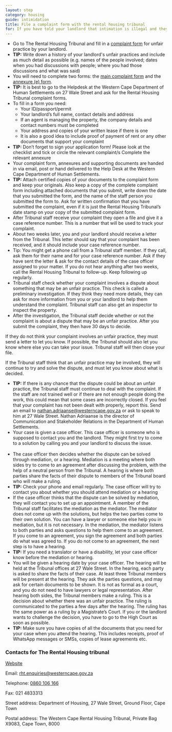 ```yaml
---
layout: step
category: housing
guide: intimidation
title: File a complaint form with the rental housing tribunal
for: If you have told your landlord that intimation is illegal and they continue to do so try this next step
---
```

- Go to The Rental Housing Tribunal and fill in a <a href="https://www.westerncape.gov.za/assets/departments/human-settlements/docs/rental-tribunal/hs-rentalhousingtribunal-main-complaint-form-2017.pdf">complaint form</a> for unfair practice by your landlord.
- **TIP:** Write down a history of your landlord's unfair practices and include as much detail as possible (e.g. names of the people involved; dates when you had discussions with people; where you had those discussions and what was said)
- You will need to complete two forms: the <a href="https://www.westerncape.gov.za/assets/departments/human-settlements/docs/rental-tribunal/hs-rentalhousingtribunal-main-complaint-form-2017.pdf">main complaint form</a> and the <a href="https://www.westerncape.gov.za/assets/departments/human-settlements/docs/rental-tribunal/hs-rentalhousingtribunal-fe-failure-to-provide-municipal-services-2017.pdf">annexure (e) form</a>.
- **TIP:** It is best to go to the Helpdesk at the Western Cape Department of Human Settlements on 27 Wale Street and ask for the Rental Housing Tribunal complaint forms.
- To fill in a form you need:
  - Your ID/passport/permit
  - Your landlord’s full name, contact details and address
  - If an agent is managing the property, the company details and contact numbers must be completed
  - Your address and copies of your written lease if there is one
  - It is also a good idea to include proof of payment of rent or any other documents that support your complaint
- **TIP:** Don’t forget to sign your application form! Please look at the checklist and tick or circle the relevant complaint/s Complete the relevant annexure
- Your complaint form, annexures and supporting documents are handed in via email, post or hand delivered to the Help Desk at the Western Cape Department of Human Settlements.
- **TIP:** Attach certified copies of your documents to the complaint form and keep your originals. Also keep a copy of the complete complaint form including attached documents that you submit, write down the date that you submitted the form, and the name of the staff person you submitted the form to. Ask for written confirmation that you have submitted the complaint, even if it is just the Rental Housing Tribunal’s date stamp on your copy of the submitted complaint form.
- After Tribunal staff receive your complaint they open a file and give it a case reference number. This is a number that will be used to track your complaint.
- About two weeks later, you and your landlord should receive a letter from the Tribunal. This letter should say that your complaint has been received, and it should include your case reference number.
- Tip: You might get a phone call from a Tribunal staff member. If they call, ask them for their name and for your case reference number. Ask if they have sent the letter & ask for the contact details of the case officer assigned to your matter.  If you do not hear anything after two weeks, call the Rental Housing Tribunal to follow-up. Keep following up regularly.
- Tribunal staff check whether your complaint involves a dispute about something that may be an unfair practice. This check is called a preliminary investigation. If they think they need more details, they can ask for more information from you or your landlord to help them understand the complaint. Tribunal staff can also get an inspector to inspect the property.
- After the investigation, the Tribunal staff decide whether or not the complaint is about a dispute that may be an unfair practice. After you submit the complaint, they then have 30 days to decide.

If they do not think your complaint involves an unfair practice, they must send a letter to let you know. If possible, the Tribunal should also let you know where else you can take your issue. Tribunal staff will then close your file.

If the Tribunal staff think that an unfair practice may be involved, they will continue to try and solve the dispute, and must let you know about what is decided.

- **TIP:** If there is any chance that the dispute could be about an unfair practice, the Tribunal staff must continue to deal with the complaint. If the staff are not trained well or if there are not enough people doing the work, this could mean that some cases are incorrectly closed.  If you feel that your complaint has not been dealt with properly, report this. Send an email to <a href="mailto:nathan.adriaanse@westerncape.gov.za">nathan.adriaanse@westerncape.gov.za</a> or ask to speak to him at 27 Wale Street.  Nathan Adriaanse is the director of Communication and Stakeholder Relations in the Department of Human Settlements.
- Your case is given a case officer. This case officer is someone who is supposed to contact you and the landlord. They might first try to come to a solution by calling you and your landlord to discuss the issue.<br><br>
- The case officer then decides whether the dispute can be solved through mediation, or a hearing. Mediation is a meeting where both sides try to come to an agreement after discussing the problem, with the help of a neutral person from the Tribunal. A hearing is where both parties share the facts of their dispute to members of the Tribunal board who will make a ruling.
- **TIP:** Check your phone and email regularly. The case officer will try to contact you about whether you should attend mediation or a hearing
- If the case officer thinks that the dispute can be solved by mediation, they will contact you to set up an appointment. A member of the Tribunal staff facilitates the mediation as the mediator. The mediator does not come up with the solutions, but helps the two parties come to their own solution. You can have a lawyer or someone else help you in mediation, but it is not necessary.  In the mediation, the mediator listens to both parties and asks questions to help them come to an agreement. If you come to an agreement, you sign the agreement and both parties do what was agreed to. If you do not come to an agreement, the next step is to have a hearing.
- **TIP:** If you need a translator or have a disability, let your case officer know before the mediation or hearing.
- You will be given a hearing date by your case officer. The hearing will be held at the Tribunal offices at 27 Wale Street.  In the hearing, each party is asked to share the facts of their case. At least three Tribunal members will be present at the hearing. They ask the parties questions, and may ask for certain documents to be shown. It is not as formal as a court, and you do not need to have lawyers or legal representation.  After hearing both sides, the Tribunal members make a ruling.  This is a decision about whether there was an unfair practice. The ruling is communicated to the parties a few days after the hearing. The ruling has the same power as a ruling by a Magistrate’s Court. If you or the landlord wants to challenge the decision, you have to go to the High Court as soon as possible.
- **TIP:** Make sure you have copies of all the documents that you need for your case when you attend the hearing. This includes receipts, proof of WhatsApp messages or SMSs, copies of lease agreements etc.

### Contacts for The Rental Housing tribunal

[Website](https://www.westerncape.gov.za/eng/your_gov/200266/pubs/public_info/R/224295)

Email: [rht.enquiries@westerncape.gov.za](mailto:rht.enquiries@westerncape.gov.za)

Telephone: [0860 106 166](tel:0860106166)

Fax: 021 4833313

Street address: Department of Housing, 27 Wale Street, Ground Floor, Cape Town

Postal address: The Western Cape Rental Housing Tribunal, Private Bag X9083, Cape Town, 8000